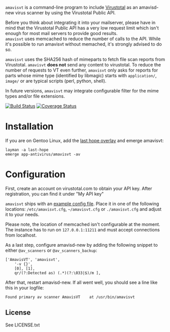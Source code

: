 `amavisvt` is a command-line program to include [Virustotal](https://virustotal.com) as an amavisd-new virus scanner by using the Virustotal Public API.

Before you think about integrating it into your mailserver, please have in mind that the Virustotal Public API has a very low request limit which isn't enough for most mail servers to provide good results.<br />
`amavisvt` uses memcached to reduce the number of calls to the API. While it's possible to run amavisvt without memached, it's strongly advised to do so.

`amavisvt` uses the SHA256 hash of mimeparts to fetch file scan reports from Virustotal. `amavisvt` **does not** send any content to virustotal. To reduce the number of requests to VT even further, `amavisvt` only asks for reports for parts whose mime type (identified by libmagic) starts with `application/`, `image/` or are typical scripts (perl, python, shell).

In future versions, `amavisvt` may integrate configurable filter for the mime types and/or file extensions.

[![Build Status](https://travis-ci.org/ercpe/amavisvt.svg?branch=master)](https://travis-ci.org/ercpe/amavisvt) [![Coverage Status](https://coveralls.io/repos/github/ercpe/amavisvt/badge.svg?branch=master)](https://coveralls.io/github/ercpe/amavisvt?branch=master)


# Installation

If you are on Gentoo Linux, add the [last hope overlay](https://ercpe.de/projects/last-hope-gentoo-portage-overlay) and emerge amavisvt:

    layman -a last-hope
    emerge app-antivirus/amavisvt -av


# Configuration

First, create an account on virustotal.com to obtain your API key. After registration, you can find it under "My API key"

`amavisvt` ships with an [example config file](https://code.not-your-server.de/amavisvt.git/blob/master/amavisvt_example.cfg). Place it in one of the following locations: `/etc/amavisvt.cfg`, `~/amavisvt.cfg` or `./amavisvt.cfg` and adjust it to your needs.

Please note, the location of memcached isn't configurable at the moment. The instance has to run on `127.0.0.1:11211` and must accept connections from localhost.

As a last step, configure amavisd-new by adding the following snippet to either `@av_scanners` or `@av_scanners_backup`:

    ['AmavisVT', 'amavisvt',
        '-v {}',
        [0], [1],
        qr/(?:Detected as) (.*)(?:\033|$)/m ],

After that, restart amavisd-new. If all went well, you should see a line like this in your logfile:

    Found primary av scanner AmavisVT    at /usr/bin/amavisvt


## License

See LICENSE.txt

